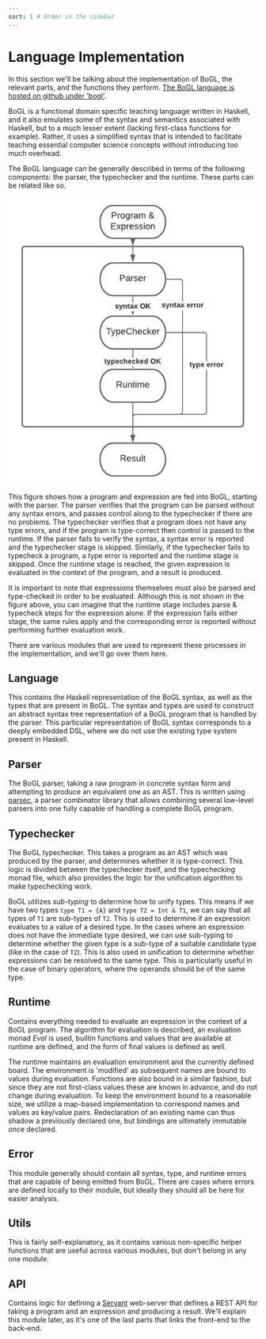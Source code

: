 ```yaml
---
sort: 1 # Order in the sidebar
---
```


# Language Implementation

In this section we'll be talking about the implementation of BoGL, the relevant parts, and the functions they perform. [The BoGL language is hosted on github under 'bogl'](https://github.com/The-Code-In-Sheep-s-Clothing/bogl).

BoGL is a functional domain specific teaching language written in Haskell, and it also emulates some of the syntax and semantics associated with Haskell, but to a much lesser extent (lacking first-class functions for example). Rather, it uses a simplified syntax that is intended to facilitate teaching essential computer science concepts without introducing too much overhead.

The BoGL language can be generally described in terms of the following components: the parser, the typechecker and the runtime. These parts can be related like so.

![Figure demonstrating how the parser, typchecker, and runtime work together in BoGL.](../imgs/h3.jpeg "Figure demonstrating how the parser, typchecker, and runtime work together in BoGL.")

This figure shows how a program and expression are fed into BoGL, starting with the parser. The parser verifies that the program can be parsed without any syntax errors, and passes control along to the typechecker if there are no problems. The typechecker verifies that a program does not have any type errors, and if the program is type-correct then control is passed to the runtime. If the parser fails to verify the syntax, a syntax error is reported and the typechecker stage is skipped. Similarly, if the typechecker fails to typecheck a program, a type error is reported and the runtime stage is skipped. Once the runtime stage is reached, the given expression is evaluated in the context of the program, and a result is produced.

It is important to note that expressions themselves must also be parsed and type-checked in order to be evaluated. Although this is not shown in the figure above, you can imagine that the runtime stage includes parse & typecheck steps for the expression alone. If the expression fails either stage, the same rules apply and the corresponding error is reported without performing further evaluation work.

There are various modules that are used to represent these processes in the implementation, and we'll go over them here.

## Language

This contains the Haskell representation of the BoGL syntax, as well as the types that are present in BoGL. The syntax and types are used to construct an abstract syntax tree representation of a BoGL program that is handled by the parser. This particular representation of BoGL syntax corresponds to a deeply embedded DSL, where we do not use the existing type system present in Haskell.

## Parser

The BoGL parser, taking a raw program in concrete syntax form and attempting to produce an equivalent one as an AST. This is written using [parsec](https://hackage.haskell.org/package/parsec), a parser combinator library that allows combining several low-level parsers into one fully capable of handling a complete BoGL program.

## Typechecker

The BoGL typechecker. This takes a program as an AST which was produced by the parser, and determines whether it is type-correct. This logic is divided between the typechecker itself, and the typechecking monad file, which also provides the logic for the unification algorithm to make typechecking work.

BoGL utilizes *sub-typing* to determine how to unify types. This means if we have two types `type T1 = {A}` and `type T2 = Int & T1`, we can say that all types of `T1` are sub-types of `T2`. This is used to determine if an expression evaluates to a value of a desired type. In the cases where an expression does not have the immediate type desired, we can use sub-typing to determine whether the given type is a sub-type of a suitable candidate type (like in the case of `T2`). This is also used in unification to determine whether expressions can be resolved to the same type. This is particularly useful in the case of binary operators, where the operands should be of the same type.

## Runtime

Contains everything needed to evaluate an expression in the context of a BoGL program. The algorithm for evaluation is described, an evaluation monad *Eval* is used, builtin functions and values that are available at runtime are defined, and the form of final values is defined as well.

The runtime maintains an evaluation environment and the currently defined board. The environment is 'modified' as subsequent names are bound to values during evaluation. Functions are also bound in a similar fashion, but since they are not first-class values these are known in advance, and do not change during evaluation. To keep the environment bound to a reasonable size, we utilize a map-based implementation to correspond names and values as key/value pairs. Redeclaration of an existing name can thus shadow a previously declared one, but bindings are ultimately immutable once declared.

## Error

This module generally should contain all syntax, type, and runtime errors that are capable of being emitted from BoGL. There are cases where errors are defined locally to their module, but ideally they should all be here for easier analysis.

## Utils

This is fairly self-explanatory, as it contains various non-specific helper functions that are useful across various modules, but don't belong in any one module.

## API

Contains logic for defining a [Servant](https://haskell-servant.readthedocs.io/) web-server that defines a REST API for taking a program and an expression and producing a result. We'll explain this module later, as it's one of the last parts that links the front-end to the back-end.
